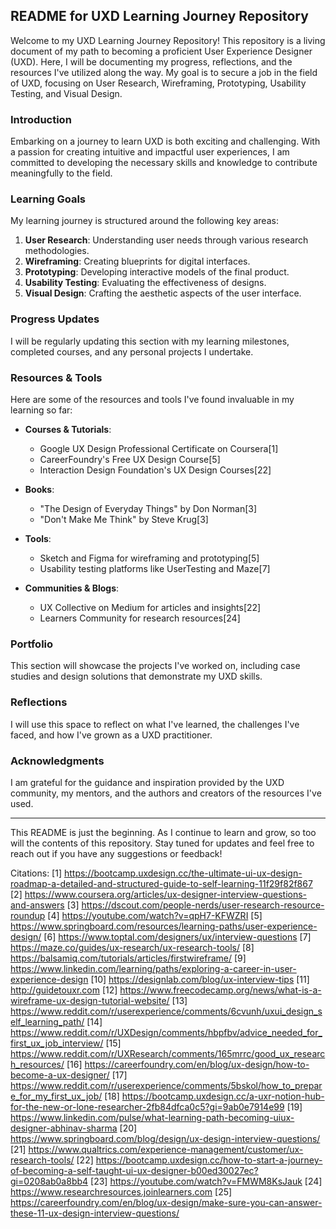 ## README for UXD Learning Journey Repository

Welcome to my UXD Learning Journey Repository! This repository is a living document of my path to becoming a proficient User Experience Designer (UXD). Here, I will be documenting my progress, reflections, and the resources I've utilized along the way. My goal is to secure a job in the field of UXD, focusing on User Research, Wireframing, Prototyping, Usability Testing, and Visual Design.
<!--
### Table of Contents

- [Introduction](#introduction)
- [Learning Goals](#learning-goals)
- [Progress Updates](#progress-updates)
- [Resources & Tools](#resources--tools)
- [Portfolio](#portfolio)
- [Reflections](#reflections)
- [Acknowledgments](#acknowledgments)
-->
### Introduction

Embarking on a journey to learn UXD is both exciting and challenging. With a passion for creating intuitive and impactful user experiences, I am committed to developing the necessary skills and knowledge to contribute meaningfully to the field.

### Learning Goals

My learning journey is structured around the following key areas:

1. **User Research**: Understanding user needs through various research methodologies.
2. **Wireframing**: Creating blueprints for digital interfaces.
3. **Prototyping**: Developing interactive models of the final product.
4. **Usability Testing**: Evaluating the effectiveness of designs.
5. **Visual Design**: Crafting the aesthetic aspects of the user interface.

### Progress Updates

I will be regularly updating this section with my learning milestones, completed courses, and any personal projects I undertake.

### Resources & Tools

Here are some of the resources and tools I've found invaluable in my learning so far:

- **Courses & Tutorials**:
  - Google UX Design Professional Certificate on Coursera[1]
  - CareerFoundry's Free UX Design Course[5]
  - Interaction Design Foundation's UX Design Courses[22]

- **Books**:
  - "The Design of Everyday Things" by Don Norman[3]
  - "Don't Make Me Think" by Steve Krug[3]

- **Tools**:
  - Sketch and Figma for wireframing and prototyping[5]
  - Usability testing platforms like UserTesting and Maze[7]

- **Communities & Blogs**:
  - UX Collective on Medium for articles and insights[22]
  - Learners Community for research resources[24]

### Portfolio

This section will showcase the projects I've worked on, including case studies and design solutions that demonstrate my UXD skills.

### Reflections

I will use this space to reflect on what I've learned, the challenges I've faced, and how I've grown as a UXD practitioner.

### Acknowledgments

I am grateful for the guidance and inspiration provided by the UXD community, my mentors, and the authors and creators of the resources I've used.

---

This README is just the beginning. As I continue to learn and grow, so too will the contents of this repository. Stay tuned for updates and feel free to reach out if you have any suggestions or feedback!

Citations:
[1] https://bootcamp.uxdesign.cc/the-ultimate-ui-ux-design-roadmap-a-detailed-and-structured-guide-to-self-learning-11f29f82f867
[2] https://www.coursera.org/articles/ux-designer-interview-questions-and-answers
[3] https://dscout.com/people-nerds/user-research-resource-roundup
[4] https://youtube.com/watch?v=qpH7-KFWZRI
[5] https://www.springboard.com/resources/learning-paths/user-experience-design/
[6] https://www.toptal.com/designers/ux/interview-questions
[7] https://maze.co/guides/ux-research/ux-research-tools/
[8] https://balsamiq.com/tutorials/articles/firstwireframe/
[9] https://www.linkedin.com/learning/paths/exploring-a-career-in-user-experience-design
[10] https://designlab.com/blog/ux-interview-tips
[11] http://guidetouxr.com
[12] https://www.freecodecamp.org/news/what-is-a-wireframe-ux-design-tutorial-website/
[13] https://www.reddit.com/r/userexperience/comments/6cvunh/uxui_design_self_learning_path/
[14] https://www.reddit.com/r/UXDesign/comments/hbpfbv/advice_needed_for_first_ux_job_interview/
[15] https://www.reddit.com/r/UXResearch/comments/165mrrc/good_ux_research_resources/
[16] https://careerfoundry.com/en/blog/ux-design/how-to-become-a-ux-designer/
[17] https://www.reddit.com/r/userexperience/comments/5bskol/how_to_prepare_for_my_first_ux_job/
[18] https://bootcamp.uxdesign.cc/a-uxr-notion-hub-for-the-new-or-lone-researcher-2fb84dfca0c5?gi=9ab0e7914e99
[19] https://www.linkedin.com/pulse/what-learning-path-becoming-uiux-designer-abhinav-sharma
[20] https://www.springboard.com/blog/design/ux-design-interview-questions/
[21] https://www.qualtrics.com/experience-management/customer/ux-research-tools/
[22] https://bootcamp.uxdesign.cc/how-to-start-a-journey-of-becoming-a-self-taught-ui-ux-designer-b00ed30027ec?gi=0208ab0a8bb4
[23] https://youtube.com/watch?v=FMWM8KsJauk
[24] https://www.researchresources.joinlearners.com
[25] https://careerfoundry.com/en/blog/ux-design/make-sure-you-can-answer-these-11-ux-design-interview-questions/

